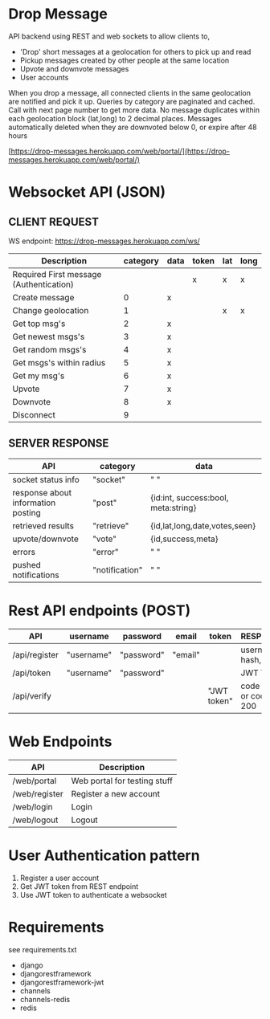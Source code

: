 Drop Message
============
API backend using REST and web sockets to allow clients to,
- 'Drop' short messages at a geolocation for others to pick up and read
- Pickup messages created by other people at the same location
- Upvote and downvote messages
- User accounts

When you drop a message, all connected clients in the same geolocation are notified and pick it up. Queries by category are paginated and cached. Call with next page number to get more data. No message duplicates within each geolocation block (lat,long) to 2 decimal places. Messages automatically deleted when they are downvoted below 0, or expire after 48 hours

[https://drop-messages.herokuapp.com/web/portal/](https://drop-messages.herokuapp.com/web/portal/)

Websocket API (JSON)
===============
CLIENT REQUEST
-------
WS endpoint: https://drop-messages.herokuapp.com/ws/

|Description|category|data|token|lat|long|
|-----------|------|------|-----|---|----|
|Required First message (Authentication)|||x|x|x|
|Create message|0|x|
|Change geolocation|1|||x|x|
|Get top msg's|2|x|
|Get newest msgs's|3|x|
|Get random msgs's|4|x|
|Get msgs's within radius|5|x|||||
|Get my msg's|6|x|
|Upvote|7|x|
|Downvote|8|x|
|Disconnect|9|

SERVER RESPONSE
---------
|API|category|data|
|---|--------|----|
|socket status info|"socket"|" "|
|response about information posting|"post"|{id:int, success:bool, meta:string}
|retrieved results|"retrieve"|{id,lat,long,date,votes,seen}
|upvote/downvote|"vote"|{id,success,meta}
|errors|"error"|" "|
|pushed notifications|"notification"|" "|

Rest API endpoints (POST)
===========
|API|username|password|email|token|RESPONSE|
|---|--------|--------|-----|-----|--------|
|/api/register|"username"|"password"|"email"||username, hash, email|
|/api/token|"username"|"password"|||JWT Token|
|/api/verify||||"JWT token"|code 400 or code 200|


Web Endpoints
===========
|API|Description|
|---|-----------|
|/web/portal|Web portal for testing stuff
|/web/register|Register a new account
|/web/login|Login
|/web/logout|Logout

User Authentication pattern
==============
1. Register a user account
2. Get JWT token from REST endpoint
3. Use JWT token to authenticate a websocket

Requirements
============
see requirements.txt
- django
- djangorestframework
- djangorestframework-jwt
- channels
- channels-redis
- redis
